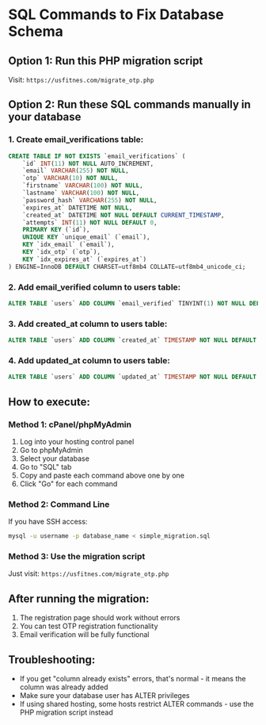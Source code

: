 # SQL Commands to Fix Database Schema

## Option 1: Run this PHP migration script
Visit: `https://usfitnes.com/migrate_otp.php`

## Option 2: Run these SQL commands manually in your database

### 1. Create email_verifications table:
```sql
CREATE TABLE IF NOT EXISTS `email_verifications` (
    `id` INT(11) NOT NULL AUTO_INCREMENT,
    `email` VARCHAR(255) NOT NULL,
    `otp` VARCHAR(10) NOT NULL,
    `firstname` VARCHAR(100) NOT NULL,
    `lastname` VARCHAR(100) NOT NULL,
    `password_hash` VARCHAR(255) NOT NULL,
    `expires_at` DATETIME NOT NULL,
    `created_at` DATETIME NOT NULL DEFAULT CURRENT_TIMESTAMP,
    `attempts` INT(11) NOT NULL DEFAULT 0,
    PRIMARY KEY (`id`),
    UNIQUE KEY `unique_email` (`email`),
    KEY `idx_email` (`email`),
    KEY `idx_otp` (`otp`),
    KEY `idx_expires_at` (`expires_at`)
) ENGINE=InnoDB DEFAULT CHARSET=utf8mb4 COLLATE=utf8mb4_unicode_ci;
```

### 2. Add email_verified column to users table:
```sql
ALTER TABLE `users` ADD COLUMN `email_verified` TINYINT(1) NOT NULL DEFAULT 0 AFTER `email`;
```

### 3. Add created_at column to users table:
```sql
ALTER TABLE `users` ADD COLUMN `created_at` TIMESTAMP NOT NULL DEFAULT CURRENT_TIMESTAMP AFTER `email_verified`;
```

### 4. Add updated_at column to users table:
```sql
ALTER TABLE `users` ADD COLUMN `updated_at` TIMESTAMP NOT NULL DEFAULT CURRENT_TIMESTAMP ON UPDATE CURRENT_TIMESTAMP AFTER `created_at`;
```

## How to execute:

### Method 1: cPanel/phpMyAdmin
1. Log into your hosting control panel
2. Go to phpMyAdmin
3. Select your database
4. Go to "SQL" tab
5. Copy and paste each command above one by one
6. Click "Go" for each command

### Method 2: Command Line
If you have SSH access:
```bash
mysql -u username -p database_name < simple_migration.sql
```

### Method 3: Use the migration script
Just visit: `https://usfitnes.com/migrate_otp.php`

## After running the migration:
1. The registration page should work without errors
2. You can test OTP registration functionality
3. Email verification will be fully functional

## Troubleshooting:
- If you get "column already exists" errors, that's normal - it means the column was already added
- Make sure your database user has ALTER privileges
- If using shared hosting, some hosts restrict ALTER commands - use the PHP migration script instead

